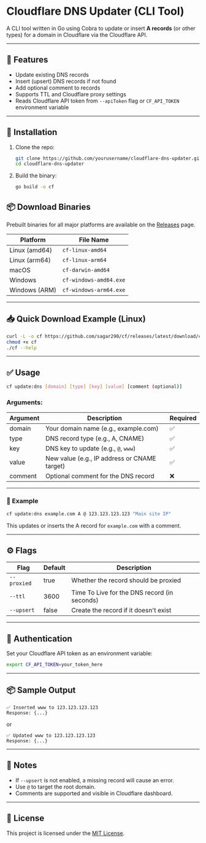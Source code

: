 # Cloudflare DNS Updater (CLI Tool)

A CLI tool written in Go using Cobra to update or insert **A records** (or other types) for a domain in Cloudflare via the Cloudflare API.

---

## 🚀 Features

- Update existing DNS records
- Insert (upsert) DNS records if not found
- Add optional comment to records
- Supports TTL and Cloudflare proxy settings
- Reads Cloudflare API token from `--apiToken` flag or `CF_API_TOKEN` environment variable

---

## 🔧 Installation

1. Clone the repo:
   ```bash
   git clone https://github.com/yourusername/cloudflare-dns-updater.git
   cd cloudflare-dns-updater
   ```

2. Build the binary:
   ```bash
   go build -o cf
   ```

## 📦 Download Binaries

Prebuilt binaries for all major platforms are available on the [Releases](https://github.com/sagar290/cf/releases) page.

| Platform      | File Name                   |
|---------------|-----------------------------|
| Linux (amd64) | `cf-linux-amd64`            |
| Linux (arm64) | `cf-linux-arm64`            |
| macOS         | `cf-darwin-amd64`           |
| Windows       | `cf-windows-amd64.exe`      |
| Windows (ARM) | `cf-windows-arm64.exe`      |

---

## 📥 Quick Download Example (Linux)

```bash
curl -L -o cf https://github.com/sagar290/cf/releases/latest/download/cf-linux-amd64
chmod +x cf
./cf --help
```

---

## ✅ Usage

```bash
cf update:dns [domain] [type] [key] [value] [comment (optional)]
```

### Arguments:

| Argument | Description                                  | Required |
|----------|----------------------------------------------|----------|
| domain   | Your domain name (e.g., example.com)         | ✅       |
| type     | DNS record type (e.g., A, CNAME)             | ✅       |
| key      | DNS key to update (e.g., `@`, `www`)         | ✅       |
| value    | New value (e.g., IP address or CNAME target) | ✅       |
| comment  | Optional comment for the DNS record          | ❌       |

---

### 🔁 Example

```bash
cf update:dns example.com A @ 123.123.123.123 "Main site IP"
```

This updates or inserts the A record for `example.com` with a comment.

---

## ⚙️ Flags

| Flag         | Default | Description                                  |
|--------------|---------|----------------------------------------------|
| `--proxied`  | true    | Whether the record should be proxied         |
| `--ttl`      | 3600    | Time To Live for the DNS record (in seconds) |
| `--upsert`   | false   | Create the record if it doesn't exist        |

---

## 🔐 Authentication

Set your Cloudflare API token as an environment variable:

```bash
export CF_API_TOKEN=your_token_here
```

---

## 📦 Sample Output

```
✅ Inserted www to 123.123.123.123
Response: {...}
```
or
```
✅ Updated www to 123.123.123.123
Response: {...}
```

---

## 📝 Notes

- If `--upsert` is not enabled, a missing record will cause an error.
- Use `@` to target the root domain.
- Comments are supported and visible in Cloudflare dashboard.

---



## 📄 License

This project is licensed under the [MIT License](LICENSE).

